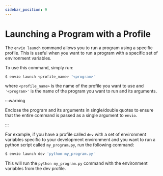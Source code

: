 ```yaml
---
sidebar_position: 9
---
```


# Launching a Program with a Profile

The `envio launch` command allows you to run a program using a specific profile. This is useful when you want to run a program with a specific set of environment variables.

To use this command, simply run:

```bash
$ envio launch <profile_name> '<program>'
```

where `<profile_name>` is the name of the profile you want to use and `'<program>'` is the name of the program you want to run and its arguments. 

:::warning

Enclose the program and its arguments in single/double quotes to ensure that the entire command is passed as a single argument to `envio`.

:::

For example, if you have a profile called `dev` with a set of environment variables specific to your development environment and you want to run a python script called `my_program.py`, run the following command:

```bash
$ envio launch dev 'python my_program.py'
```

This will run the `python my_program.py` command with the environment variables from the dev profile.
